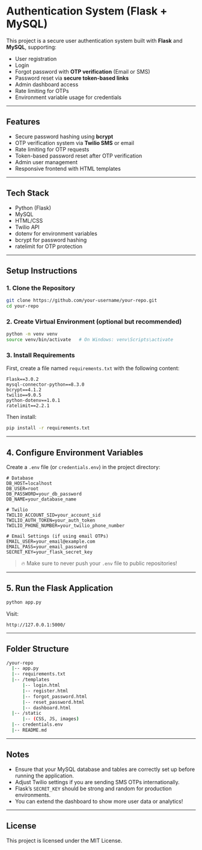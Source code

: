 # Authentication System (Flask + MySQL)

This project is a secure user authentication system built with **Flask** and **MySQL**, supporting:
- User registration
- Login
- Forgot password with **OTP verification** (Email or SMS)
- Password reset via **secure token-based links**
- Admin dashboard access
- Rate limiting for OTPs
- Environment variable usage for credentials

---

## Features
- Secure password hashing using **bcrypt**
- OTP verification system via **Twilio SMS** or email
- Rate limiting for OTP requests
- Token-based password reset after OTP verification
- Admin user management
- Responsive frontend with HTML templates

---

## Tech Stack
- Python (Flask)
- MySQL
- HTML/CSS
- Twilio API
- dotenv for environment variables
- bcrypt for password hashing
- ratelimit for OTP protection

---

## Setup Instructions

### 1. Clone the Repository
```bash
git clone https://github.com/your-username/your-repo.git
cd your-repo
```

### 2. Create Virtual Environment (optional but recommended)
```bash
python -m venv venv
source venv/bin/activate   # On Windows: venv\Scripts\activate
```

### 3. Install Requirements
First, create a file named `requirements.txt` with the following content:

```plaintext
Flask==3.0.2
mysql-connector-python==8.3.0
bcrypt==4.1.2
twilio==9.0.5
python-dotenv==1.0.1
ratelimit==2.2.1
```

Then install:
```bash
pip install -r requirements.txt
```

---

## 4. Configure Environment Variables
Create a `.env` file (or `credentials.env`) in the project directory:

```env
# Database
DB_HOST=localhost
DB_USER=root
DB_PASSWORD=your_db_password
DB_NAME=your_database_name

# Twilio
TWILIO_ACCOUNT_SID=your_account_sid
TWILIO_AUTH_TOKEN=your_auth_token
TWILIO_PHONE_NUMBER=your_twilio_phone_number

# Email Settings (if using email OTPs)
EMAIL_USER=your_email@example.com
EMAIL_PASS=your_email_password
SECRET_KEY=your_flask_secret_key
```

> 🔥 Make sure to never push your `.env` file to public repositories!

---

## 5. Run the Flask Application
```bash
python app.py
```
Visit:
```
http://127.0.0.1:5000/
```

---

## Folder Structure
```bash
/your-repo
  |-- app.py
  |-- requirements.txt
  |-- /templates
      |-- login.html
      |-- register.html
      |-- forgot_password.html
      |-- reset_password.html
      |-- dashboard.html
  |-- /static
      |-- (CSS, JS, images)
  |-- credentials.env
  |-- README.md
```

---

## Notes
- Ensure that your MySQL database and tables are correctly set up before running the application.
- Adjust Twilio settings if you are sending SMS OTPs internationally.
- Flask’s `SECRET_KEY` should be strong and random for production environments.
- You can extend the dashboard to show more user data or analytics!

---

## License
This project is licensed under the MIT License.
